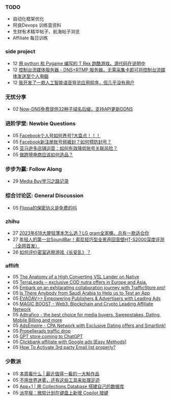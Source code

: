 ### TODO
-  自动化框架优化
-  阿良Devops 训练营资料
-  生财有术精华帖子、航海帖子浏览
-  Affiliate 每日训练

### side project
<!-- sideproject:START -->
-  12 [用 python 和 Pygame 编写的 T Rex 跑酷游戏。源代码在说明中](https://www.youtube.com/watch?v=pZySIXSelCA)
-  12 [控制台流媒体服务器 - DNS+RTMP 服务器，无需采集卡即可将控制台流媒体发送至个人电脑](https://github.com/Aioros/console-streaming-server)
-  12 [我开发了一款人工智能语音导览应用程序，但几乎没有用户](https://www.reddit.com/r/SideProject/comments/18gpp0e/ive_built_an_ai_audio_tour_app_but_have_almost_no/)<!-- sideproject:END -->


### 无忧分享
<!-- ruyo:START -->
-  02 [Now-DNS免费提供32种子域名后缀，支持API更新DDNS](https://51.ruyo.net/18589.html)<!-- ruyo:END -->

### 进阶学堂: Newbie Questions
<!-- advertcn1:START -->
-  05 [Facebook个人号如何养号?大盘点！！！](https://www.advertcn.com/thread-113567-1-1.html)
-  05 [Facebook新注册账号频被封？如何预防封号？](https://www.advertcn.com/thread-113565-1-1.html)
-  05 [亚马逊多店铺运营：如何有效降低账号关联风险？](https://www.advertcn.com/thread-113563-1-1.html)
-  05 [做跨境电商应该如何选品？](https://www.advertcn.com/thread-113561-1-1.html)<!-- advertcn1:END -->

### 步步为赢: Follow Along
<!-- advertcn2:START -->
-  29 [Media Buy学习之路记录](https://www.advertcn.com/thread-113493-1-1.html)<!-- advertcn2:END -->

### 综合讨论区: General Discussion
<!-- advertcn3:START -->
-  05 [Flippa的保密协义是免费的吗](https://www.advertcn.com/thread-113564-1-1.html)<!-- advertcn3:END -->


### zhihu
<!-- zhihu:START -->
-  27 [2023年618大屏轻薄本怎么选？LG gram全家桶，总有一款适合你](http://zhuanlan.zhihu.com/p/632641888?utm_campaign=rss&utm_medium=rss&utm_source=rss&utm_content=title)
-  27 [年轻人的第一台SoundBar！索尼轻巧型全景声回音壁HT-S2000深度评测（全网首发）](http://zhuanlan.zhihu.com/p/630990296?utm_campaign=rss&utm_medium=rss&utm_source=rss&utm_content=title)
-  26 [如何评价密室逃脱游戏《长安乱》？](http://www.zhihu.com/question/563950552/answer/3045961312?utm_campaign=rss&utm_medium=rss&utm_source=rss&utm_content=title)<!-- zhihu:END -->

### afflift
<!-- afflift:START -->
-  05 [The Anatomy of a High Converting VSL Lander on Native](https://afflift.com/f/threads/the-anatomy-of-a-high-converting-vsl-lander-on-native.12415/)
-  05 [TerraLeads ‒ exclusive COD nutra offers in Europe and Asia.](https://afflift.com/f/threads/terraleads-%E2%80%92-exclusive-cod-nutra-offers-in-europe-and-asia.3287/)
-  05 [Embark on an exhilarating collaboration journey with TrafficStore.pro!](https://afflift.com/f/threads/embark-on-an-exhilarating-collaboration-journey-with-trafficstore-pro.12220/)
-  05 [Is There Anybody from Saudi Arabia to Help us to Test an App](https://afflift.com/f/threads/is-there-anybody-from-saudi-arabia-to-help-us-to-test-an-app.12416/)
-  05 [EVADAV&gt;&gt; Empowering Publishers &amp; Advertisers with Leading Ads](https://afflift.com/f/threads/evadav-empowering-publishers-advertisers-with-leading-ads.1501/)
-  05 [MAGIC BOOST - Web3, Blockchain and Crypto Leading Affiliate Network](https://afflift.com/f/threads/magic-boost-web3-blockchain-and-crypto-leading-affiliate-network.10508/)
-  05 [Adtrafico - the best choice for media buyers. Sweepstakes, Dating, Mobile Billing and more](https://afflift.com/f/threads/adtrafico-the-best-choice-for-media-buyers-sweepstakes-dating-mobile-billing-and-more.4312/)
-  05 [AdsEmpire - CPA Network with Exclusive Dating offers and Smartlink!](https://afflift.com/f/threads/adsempire-cpa-network-with-exclusive-dating-offers-and-smartlink.6820/)
-  05 [Propellerads traffic drop](https://afflift.com/f/threads/propellerads-traffic-drop.12404/)
-  05 [GPT store coming to ChatGPT](https://afflift.com/f/threads/gpt-store-coming-to-chatgpt.12414/)
-  05 [Clickbank affiliate with Google ads [Easy Methods]](https://afflift.com/f/threads/clickbank-affiliate-with-google-ads-easy-methods.12185/)
-  05 [How To Activate 3rd party Email list properly?](https://afflift.com/f/threads/how-to-activate-3rd-party-email-list-properly.12410/)<!-- afflift:END -->

### 少数派
<!-- sspai:START -->
-  05 [本周看什么 | 最近值得一看的一大斛作品](https://sspai.com/post/85594)
-  05 [不用世界迷雾，还有这些工具来处理足迹](https://sspai.com/post/85505)
-  05 [App+1 | 用 Collections Database 搭建自己的数据库](https://sspai.com/post/85464)
-  05 [派早报：微软计划在键盘上新增 Copilot 按键](https://sspai.com/post/85581)<!-- sspai:END -->
